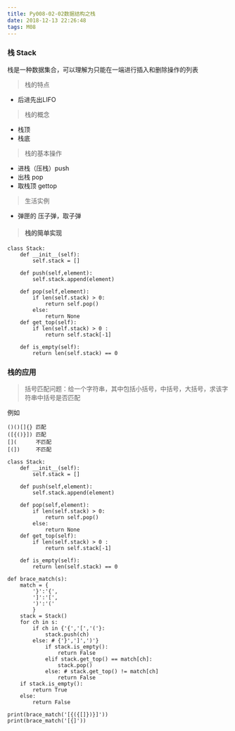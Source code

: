 ```yaml
---
title: Py008-02-02数据结构之栈
date: 2018-12-13 22:26:48
tags: M08
---
```


### 栈 Stack

栈是一种数据集合，可以理解为只能在一端进行插入和删除操作的列表

> 栈的特点

- 后进先出LIFO

> 栈的概念

- 栈顶
- 栈底

> 栈的基本操作

- 进栈（压栈）push
- 出栈 pop
- 取栈顶 gettop

> 生活实例

- 弹匣的  压子弹，取子弹

> #### 栈的简单实现

```
class Stack:
    def __init__(self):
        self.stack = []
    
    def push(self,element):
        self.stack.append(element)
    
    def pop(self,element):
        if len(self.stack) > 0:
            return self.pop()
        else:
            return None
    def get_top(self):
        if len(self.stack) > 0 :
            return self.stack[-1]

    def is_empty(self):
        return len(self.stack) == 0
```

### 栈的应用

> 括号匹配问题：给一个字符串，其中包括小括号，中括号，大括号，求该字符串中括号是否匹配

例如

```
()()[]{} 匹配
([{()}]) 匹配
[](      不匹配
[(])     不匹配
```

```
class Stack:
    def __init__(self):
        self.stack = []
    
    def push(self,element):
        self.stack.append(element)
    
    def pop(self,element):
        if len(self.stack) > 0:
            return self.pop()
        else:
            return None
    def get_top(self):
        if len(self.stack) > 0 :
            return self.stack[-1]

    def is_empty(self):
        return len(self.stack) == 0

def brace_match(s):
    match = {
        '}':'{',
        ']':'[',
        ')':'('
        }
    stack = Stack()
    for ch in s:
        if ch in {'{','[','('}:
            stack.push(ch)
        else: # {'}',']',')'}
            if stack.is_empty():
                return False
            elif stack.get_top() == match[ch]:
                stack.pop()
            else: # stack.get_top() != match[ch]
                return False
    if stack.is_empty():
        return True
    else:
        return False

print(brace_match('[{({[]})}]'))
print(brace_match('[{]'))
        
```


